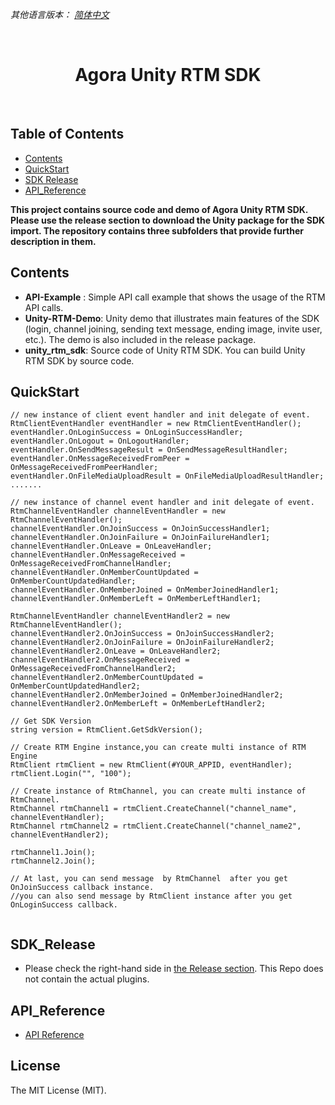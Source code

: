 *其他语言版本： [简体中文](README.zh.md)*

<br />
<p align="center">
  <h1 align="center">Agora Unity RTM SDK</h1>
</p>
</br>

## Table of Contents
* [Contents](#Contents)
* [QuickStart](#QuickStart)
* [SDK Release](#SDK_Release)
* [API_Reference](#API_Reference)

**This project contains source code and demo of  Agora Unity RTM SDK.   Please use the release section to download the Unity package for the SDK import.  The repository contains three subfolders that provide further description in them.**

## Contents

 - **API-Example** : Simple API call example that shows the usage of the RTM API calls.
 - **Unity-RTM-Demo**: Unity demo that illustrates main features of the SDK (login, channel joining, sending text message, ending image, invite user, etc.). The demo is also included in the release package.
 - **unity_rtm_sdk**: Source code of Unity RTM SDK. You can build Unity RTM SDK by source code.
 


## QuickStart
```
// new instance of client event handler and init delegate of event.
RtmClientEventHandler eventHandler = new RtmClientEventHandler();
eventHandler.OnLoginSuccess = OnLoginSuccessHandler;
eventHandler.OnLogout = OnLogoutHandler;
eventHandler.OnSendMessageResult = OnSendMessageResultHandler;
eventHandler.OnMessageReceivedFromPeer = OnMessageReceivedFromPeerHandler;
eventHandler.OnFileMediaUploadResult = OnFileMediaUploadResultHandler;
.......

// new instance of channel event handler and init delegate of event.
RtmChannelEventHandler channelEventHandler = new RtmChannelEventHandler();
channelEventHandler.OnJoinSuccess = OnJoinSuccessHandler1;
channelEventHandler.OnJoinFailure = OnJoinFailureHandler1;
channelEventHandler.OnLeave = OnLeaveHandler;
channelEventHandler.OnMessageReceived = OnMessageReceivedFromChannelHandler;
channelEventHandler.OnMemberCountUpdated = OnMemberCountUpdatedHandler;
channelEventHandler.OnMemberJoined = OnMemberJoinedHandler1;
channelEventHandler.OnMemberLeft = OnMemberLeftHandler1;

RtmChannelEventHandler channelEventHandler2 = new RtmChannelEventHandler();
channelEventHandler2.OnJoinSuccess = OnJoinSuccessHandler2;
channelEventHandler2.OnJoinFailure = OnJoinFailureHandler2;
channelEventHandler2.OnLeave = OnLeaveHandler2;
channelEventHandler2.OnMessageReceived = OnMessageReceivedFromChannelHandler2;
channelEventHandler2.OnMemberCountUpdated = OnMemberCountUpdatedHandler2;
channelEventHandler2.OnMemberJoined = OnMemberJoinedHandler2;
channelEventHandler2.OnMemberLeft = OnMemberLeftHandler2;

// Get SDK Version
string version = RtmClient.GetSdkVersion();

// Create RTM Engine instance,you can create multi instance of RTM Engine
RtmClient rtmClient = new RtmClient(#YOUR_APPID, eventHandler);
rtmClient.Login("", "100");

// Create instance of RtmChannel, you can create multi instance of RtmChannel.
RtmChannel rtmChannel1 = rtmClient.CreateChannel("channel_name", channelEventHandler);
RtmChannel rtmChannel2 = rtmClient.CreateChannel("channel_name2", channelEventHandler2);

rtmChannel1.Join();
rtmChannel2.Join();

// At last, you can send message  by RtmChannel  after you get OnJoinSuccess callback instance.
//you can also send message by RtmClient instance after you get OnLoginSuccess callback.
	
```

## SDK_Release
- Please check the right-hand side in [the Release section](https://github.com/AgoraIO-Community/Unity-RTM/releases).  This Repo does not contain the actual plugins.

## API_Reference

 - [API Reference](https://docs.agora.io/en/Real-time-Messaging/API%20Reference/RTM_java/index.html)

## License
The MIT License (MIT).